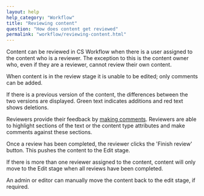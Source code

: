 ```yaml
---
layout: help
help_category: "Workflow"
title: "Reviewing content"
question: "How does content get reviewed"
permalink: "workflow/reviewing-content.html"
---
```


Content can be reviewed in CS Workflow when there is a user assigned to
the content who is a reviewer. The exception to this is the content
owner who, even if they are a reviewer, cannot review their own content.

When content is in the review stage it is unable to be edited; only
comments can be added.

If there is a previous version of the content, the differences between
the two versions are displayed. Green text indicates additions
and red text shows deletions.

Reviewers provide their feedback by [making comments](/help/comments/make-comments.html).
Reviewers are able to highlight sections of the text or the
content type attributes and make comments against these sections.

Once a review has been completed, the reviewer clicks the \'Finish
review\' button. This pushes the content to the Edit stage.

If there is more than one reviewer assigned to the content, content will
only move to the Edit stage when all reviews have been completed.

An admin or editor can manually move the content back to the edit stage,
if required.